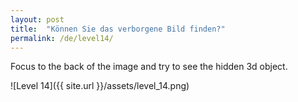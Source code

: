 ```yaml
---
layout: post
title:  "Können Sie das verborgene Bild finden?"
permalink: /de/level14/
---
```

Focus to the back of the image and try to see the hidden 3d object.

![Level 14]({{ site.url }}/assets/level_14.png)
